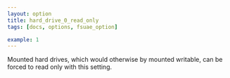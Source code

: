 ```yaml
---
layout: option
title: hard_drive_0_read_only
tags: [docs, options, fsuae_option]

example: 1
---
```


Mounted hard drives, which would otherwise by mounted writable, can be forced
to read only with this setting.
